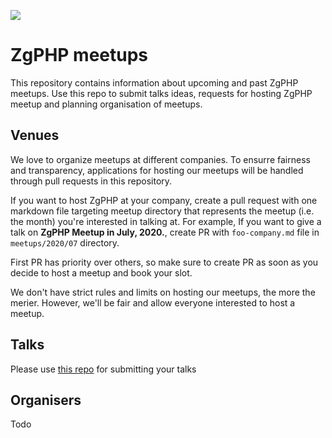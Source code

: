![](https://2019.webcampzg.org/media/uploads/usergroups/zgphp.svg)

# ZgPHP meetups

This repository contains information about upcoming and past ZgPHP meetups. 
Use this repo to submit talks ideas, requests for hosting ZgPHP meetup and planning organisation of meetups.

## Venues

We love to organize meetups at different companies. To ensurre fairness and transparency, applications for
hosting our meetups will be handled through pull requests in this repository.

If you want to host ZgPHP at your company, create a pull request with one markdown 
file targeting meetup directory that represents the meetup (i.e. the month) you're interested
in talking at. For example, If you want to give a talk on **ZgPHP Meetup in July, 2020.**, 
create PR with `foo-company.md` file in `meetups/2020/07` directory.

First PR has priority over others, so make sure to create PR as soon as you decide to host a meetup and book your slot.

We don't have strict rules and limits on hosting our meetups, the more the merier. 
However, we'll be fair and allow everyone interested to host a meetup.

## Talks

Please use [this repo](https://github.com/zgphp/zgphp-meetup-talks) for submitting your talks 

## Organisers

Todo
